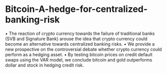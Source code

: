 # Bitcoin-A-hedge-for-centralized-banking-risk

• The reaction of crypto currency towards the failure of traditional banks (SVB and Signature Bank) arouse the idea that crypto currency could become an 
alternative towards centralized banking risks. 
• We provide a new prospective on the controversial debate whether crypto currency could perform as a hedging asset. 
• By testing bitcoin prices on credit default swaps using the VAR model, we conclude bitcoin and gold outperforms dollar and stock in hedging credit risk.
